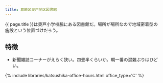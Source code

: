 ```yaml
---
title: 葛飾区奥戸地区図書館
---
```


{{ page.title }}は奥戸小学校脇にある図書館だ。場所が場所なので地域密着型の施設という位置づけだろう。

## 特徴

* 新聞雑誌コーナーがえらく狭い。四畳半くらいか。朝一番の混雑ぶりはひどい。

{% include libraries/katsushika-office-hours.html office_type='C' %}
